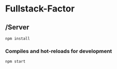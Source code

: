 # Fullstack-Factor

## /Server

```
npm install
```

### Compiles and hot-reloads for development
```
npm start
```